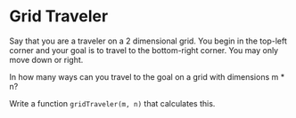 # Grid Traveler

Say that you are a traveler on a 2 dimensional grid. You begin in the top-left
corner and your goal is to travel to the bottom-right corner. You may only move
down or right.

In how many ways can you travel to the goal on a grid with dimensions m \* n?

Write a function `gridTraveler(m, n)` that calculates this.
